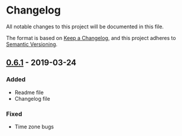 # Changelog
All notable changes to this project will be documented in this file.

The format is based on [Keep a Changelog](https://keepachangelog.com/en/1.0.0/),
and this project adheres to [Semantic Versioning](https://semver.org/spec/v2.0.0.html).

## [0.6.1] - 2019-03-24 

### Added
- Readme file
- Changelog file

### Fixed
- Time zone bugs

[0.6.1]: https://github.com/polakm/HyperBudget/compare/v0.6.0...v0.6.1
